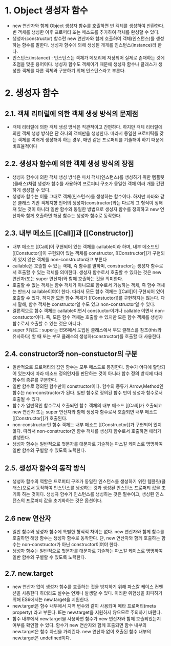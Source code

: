 # 1. Object 생성자 함수
- new 연산자와 함께 Object 생성자 함수를 호출하면 빈 객체를 생성하여 반환한다. 빈 객체를 생성한 이후 프로퍼티 또는 메소드를 추가하여 객체를 완성할 수 있다.
- 생성자(constructor) 함수란 new 연산자와 함께 호출하여 객체(인스턴스)를 생성하는 함수를 말한다. 생성자 함수에 의해 생성된 개게를 인스턴스(instance)라 한다.
- 인스턴스(instance) : 인스턴스는 객체가 메모리에 저장되어 실제로 존재하는 것에 초점을 맞춘 용어이다. 생성자 함수도 객체이기 때문에 생성자 함수나 클래스가 생성한 객체를 다른 객체와 구분하기 위해 인스턴스라고 부른다.

# 2. 생성자 함수
## 2.1. 객체 리터럴에 의한 객체 생성 방식의 문제점
- 객체 리터럴에 의한 객체 생성 방식은 직관적이고 간편하다. 하지만 객체 리터럴에 의한 객체 생성 방식은 단 하나의 객체만을 생성한다. 따라서 동일한 프로퍼틱를 갖는 객체를 여러개 생성해야 하는 경우, 매번 같은 프로퍼티를 기술해야 하기 때문에 비효율적이다

## 2.2. 생성자 함수에 의한 객체 생성 방식의 장점
- 생성자 함수에 의한 객체 생성 방식은 마치 객체(인스턴스)를 생성하기 위한 템플릿(클래스)처럼 생성자 함수를 사용하여 프로퍼티 구조가 동일한 객체 여러 개를 간편하게 생성할 수 있다.
- 생성자 함수는 이름 그대로 객체(인스턴스)를 생성하는 함수이다. 하지만 자바와 같은 클래스 기반 객체지향 언어의 생성자(constructor)와는 다르게 그 형식이 정해져 있는 것이 아니라 일반 함수와 동일한 방법으로 생성자 함수를 정의하고 new 연산자와 함께 호출하면 해당 함수는 생성자 함수로 동작한다.

## 2.3. 내부 메소드 [[Call]]과 [[Constructor]]
- 내부 메소드 [[Call]]이 구현되어 있는 객체를 callable이라 하며, 내부 메소드인 [[Constuctor]]이 구현되어 있는 객체를 constructor, [[Constructor]]가 구현되어 있지 않은 객체를 non-constructor라고 부른다
- callable은 호출할 수 있는 객체, 즉 함수를 말하며, constructor는 생성자 함수로서 호출할 수 있는 객체를 의미한다. 생성자 함수로서 호출할 수 있다는 것은 new 연산자(또는 super 연산자)와 함께 호출하는 것을 의미한다.
- 호출할 수 없는 객체는 함수 객체가 아니므로 함수로서 기능하는 객체, 즉 함수 객체는 반드시 callable이여야 한다. 따라서 모든 함수 객체는 [[Call]]이 구현되어 있어 호출할 수 있다. 하지만 모든 함수 객체가 [[Constuctor]]를 구현하지는 않는다. 다시 말해, 함수 객체는 constructor일 수도 있고 non-constructor일 수 있다.
- 결론적으로 함수 객체는 callable이면서 constuctor이거나 callable 이면서 non-constuctor이다. 즉, 모든 함수 객체는 호출할 수 있지만 모든 함수 객체를 생성자 함수로서 호출할 수 있는 것은 아니다.
- super 키워드 : super는 ES6에서 도입된 클래스에서 부모 클래스를 참조(this와 유사하다) 할 때 또는 부모 클래스의 생성자(constructor)를 호출할 때 사용한다.

## 2.4. constructor와 non-constuctor의 구분
- 일반적으로 프로퍼티의 값인 함수는 모두 메소드로 통칭한다. 함수가 어디에 할당되어 있는지에 따라 메소드 정의인지를 판단하는 것이 아니라 함수 정의 방식에 따라 함수의 종류를 구분한다.
- 일반 함수로 정의된 함수만이 constructor이다. 함수의 종류가 Arrow,Method인 함수는 non-constructor가 된다. 일반 함수로 정의된 함수 만이 생성자 함수로서 호출될 수 있다.
- 함수가 일반적인 함수로서 호출되면 함수 객체의 내부 메소드 [[Call]]가 호출되고 new 연산자 또는 super 연산자와 함께 생성자 함수로서 호출되면 내부 메소드 [[Constructor]]가 호출된다.
- non-constructor인 함수 객체는 내부 메소드 [[Constructor]]가 구현되어 있지 않다. 따라서 non-constructor인 함수 객체를 생성자 함수로서 호출하면 에러가 발생한다.
- 생성자 함수는 일반적으로 첫문자를 대문자로 기술하는 파스칼 케이스로 명명하여 일반 함수와 구별할 수 있도록 노력한다.

## 2.5. 생성자 함수의 동작 방식
- 생성자 함수의 역할은 프로퍼티 구조가 동일한 인스턴스를 생성하기 위한 템플릿(클래스)으로서 동작하여 인스턴스를 생성하는 것과 생성된 인스턴스 프로퍼티 값을 초기화 하는 것이다. 생성자 함수가 인스턴스를 생성하는 것은 필수이고, 생성된 인스턴스의 프로퍼티 값을 초기화하는 것은 옵션이다.

## 2.6 new 연산자
- 일반 함수와 생성자 함수에 특별한 형식적 차이는 없다. new 연산자와 함께 함수를 호출하면 해당 함수는 생성자 함수로 동작한다. 단, new 연산자와 함께 호출하는 함수는 non-constructor가 아닌 constructor이여야 한다.
- 생성자 함수는 일반적으로 첫문자를 대문자로 기술하는 파스칼 케이스로 명명하여 일반 함수와 구별할 수 있도록 노력한다.

## 2.7. new.target
- new 연산자 없이 생성자 함수를 호출하는 것을 방지하기 위해 파스칼 케이스 컨벤션을 사용한다 하더라도 실수는 언제나 발생할 수 있다. 이러한 위험성을 회피하기 위해 ES6에서는 new.target을 지원한다.
- new.target은 함수 내부에서 지역 변수와 같이 사용되며 메타 프로퍼티(meta property) 라고 부른다. IE는 new.target을 지원하지 않으므로 주의하기 바란다.
- 함수 내부에서 new.target을 사용하면 함수가 new 연산자와 함께 호출되었는지 여부를 확인할 수 있다. 함수가 new 연산자와 함께 호출되면 함수 내부의 new.target은 함수 자신을 가리킨다. new 연산자 없이 호출된 함수 내부의 new.target은 undefined이다.